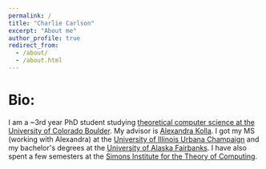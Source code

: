 ```yaml
---
permalink: /
title: "Charlie Carlson"
excerpt: "About me"
author_profile: true
redirect_from:
  - /about/
  - /about.html
---
```


# Bio: #
I am a ~3rd year PhD student studying [theoretical computer science at the University of Colorado Boulder](https://www.colorado.edu/cs-theory/). My advisor is [Alexandra Kolla](http://home.cs.colorado.edu/~alko5368/). I got my MS (working with Alexandra) at the [University of Illinois Urbana Champaign](https://cs.illinois.edu/) and my bachelor's degrees at the [University of Alaska Fairbanks](https://www.cs.uaf.edu/). I have also spent a few semesters at the [Simons Institute for the Theory of Computing](https://simons.berkeley.edu/).
